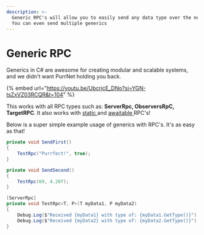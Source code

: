 ```yaml
---
description: >-
  Generic RPC's will allow you to easily send any data type over the network!
  You can even send multiple generics
---
```


# Generic RPC

Generics in C# are awesome for creating modular and scalable systems, and we didn't want PurrNet holding you back.

{% embed url="https://youtu.be/UbcrjcE_DNo?si=YGN-tsZxVZ03RCQR&t=104" %}

This works with all RPC types such as: **ServerRpc, ObserversRpC, TargetRPC**. It also works with [static ](static-rpc.md)and [awaitable ](awaitable-rpc.md)RPC's!

Below is a super simple example usage of generics with RPC's. It's as easy as that!

```csharp
private void SendFirst()
{
    TestRpc("Purrfect!", true);
}

private void SendSecond()
{
    TestRpc(69, 4.20f);
}

[ServerRpc]
private void TestRpc<T, P>(T myData1, P myData2)
{
    Debug.Log($"Received {myData1} with type of: {myData1.GetType()}");
    Debug.Log($"Received {myData2} with type of: {myData2.GetType()}");
}
```
